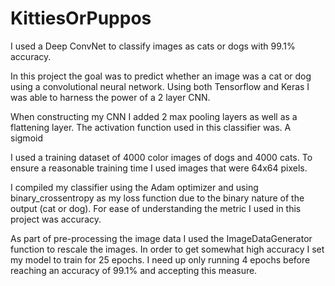 # KittiesOrPuppos
I used a Deep ConvNet to classify images as cats or dogs with 99.1% accuracy. 

In this project the goal was to predict whether an image was a cat or dog using a convolutional neural network. Using both Tensorflow and Keras I was able to harness the power of a 2 layer CNN. 

When constructing my CNN I added 2 max pooling layers as well as a flattening layer. The activation function used in this classifier was. A sigmoid 

I used a training dataset of 4000 color images of dogs and 4000 cats. To ensure a reasonable training time I used images that were 64x64 pixels. 

I compiled my classifier using the Adam optimizer and using binary_crossentropy as my loss function due to the binary nature of the output (cat or dog). For ease of understanding the metric I used in this project was accuracy.

As part of pre-processing the image data I used the ImageDataGenerator function to rescale the images. In order to get somewhat high accuracy I set my model to train for 25 epochs. I need up only running 4 epochs before reaching an accuracy of 99.1% and accepting this measure. 
